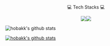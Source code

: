 <p style="text-align: center">💻 Tech Stacks 💻</p>

<div style="display: flex; justify-content: center;">
    <img src="https://img.shields.io/badge/Spring-6DB33F?style=for-the-badge&logo=Spring&logoColor=black">
    <img src="https://img.shields.io/badge/React-61DAFB?style=flat-square&logo=React&logoColor=white"/>
</div>

![hobakk's github stats](https://github-readme-stats.vercel.app/api?username=hobakk&show_icons=true)

[![hobakk's github stats](https://github-readme-stats.vercel.app/api/top-langs/?username=hobakk&show_icons=true&hide_border=true&title_color=004386&icon_color=004386&layout=compact)](https://github.com/hobakk)
